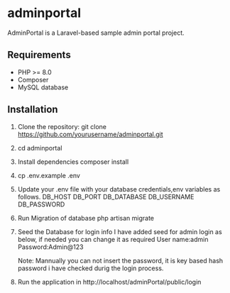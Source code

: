 # adminportal

AdminPortal is a Laravel-based sample admin portal project.

## Requirements
- PHP >= 8.0
- Composer
- MySQL database

## Installation
1. Clone the repository:
   git clone https://github.com/yourusername/adminportal.git

2. cd adminportal

3. Install dependencies
   composer install

4. cp .env.example .env

5. Update your .env file with your database credentials,env variables as follows.
    DB_HOST
    DB_PORT
    DB_DATABASE
    DB_USERNAME
    DB_PASSWORD

6. Run Migration of database
   php artisan migrate

7. Seed the Database for login info
   I have added seed for admin login as below, if needed you can change it as required
   User name:admin
   Password:Admin@123

   Note: Mannually you can not insert the password, it is key based hash password i have checked durig the login process.

8. Run the application in 
   http://localhost/adminPortal/public/login